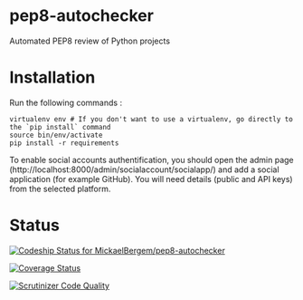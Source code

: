 pep8-autochecker
================

Automated PEP8 review of Python projects

# Installation

Run the following commands :

    virtualenv env # If you don't want to use a virtualenv, go directly to the `pip install` command
    source bin/env/activate
    pip install -r requirements

To enable social accounts authentification, you should open the admin page (http://localhost:8000/admin/socialaccount/socialapp/) and add a social application (for example GitHub). You will need details (public and API keys) from the selected platform.

# Status

[ ![Codeship Status for MickaelBergem/pep8-autochecker](https://www.codeship.io/projects/14046180-0bae-0132-97d8-062262e0aab7/status)](https://www.codeship.io/projects/32046)

[![Coverage Status](https://coveralls.io/repos/MickaelBergem/pep8-autochecker/badge.png?branch=HEAD)](https://coveralls.io/r/MickaelBergem/pep8-autochecker?branch=HEAD)

[![Scrutinizer Code Quality](https://scrutinizer-ci.com/g/MickaelBergem/pep8-autochecker/badges/quality-score.png?b=master)](https://scrutinizer-ci.com/g/MickaelBergem/pep8-autochecker/?branch=master)
